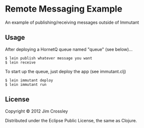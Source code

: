 # Remote Messaging Example

An example of publishing/receiving messages outside of Immutant

## Usage

After deploying a HornetQ queue named "queue" (see below)...

    $ lein publish whatever message you want
    $ lein receive
    
To start up the queue, just deploy the app (see immutant.clj)

    $ lein immutant deploy
    $ lein immutant run
    
## License

Copyright © 2012 Jim Crossley

Distributed under the Eclipse Public License, the same as Clojure.
